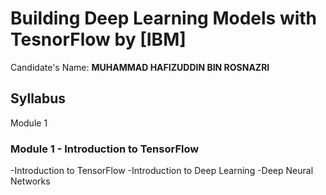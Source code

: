 # Building Deep Learning Models with TesnorFlow by [IBM]
Candidate's Name: **MUHAMMAD HAFIZUDDIN BIN ROSNAZRI**

## Syllabus

Module 1
### Module 1 - Introduction to TensorFlow
-Introduction to TensorFlow
-Introduction to Deep Learning
-Deep Neural Networks
